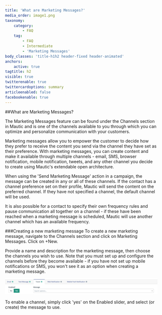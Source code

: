 ```yaml
---
title: 'What are Marketing Messages?'
media_order: image1.png
taxonomy:
    category:
        - FAQ
    tag:
        - FAQ
        - Intermediate
        - 'Marketing Messages'
body_classes: 'title-h1h2 header-fixed header-animated'
anchors:
    active: true
tagtitle: h2
visible: true
twitterenable: true
twittercardoptions: summary
articleenabled: false
facebookenable: true
---
```


##What are Marketing Messages?


The Marketing Messages feature can be found under the Channels section in Mautic and is one of the channels available to you through which you can optimize and personalize communication with your customers.

Marketing messages allow you to empower the customer to decide how they prefer to receive the content you send via the channel they have set as their preference. With marketing messages, you can create content and make it available through multiple channels - email, SMS, browser notification, mobile notification, tweets, and any other channel you decide to create using Mautic's extendable open architecture.

When using the 'Send Marketing Message' action in a campaign, the message can be created in any or all of these channels. If the contact has a channel preference set on their profile, Mautic will send the content on the preferred channel. If they have not specified a channel, the default channel will be used.

It is also possible for a contact to specify their own frequency rules and pause communication all together on a channel - if these have been reached when a marketing message is scheduled, Mautic will use another channel which has an available frequency.

###Creating a new marketing message
To create a new marketing message, navigate to the Channels section and click on Marketing Messages. Click on +New.


Provide a name and description for the marketing message, then choose the channels you wish to use. Note that you must set up and configure the channels before they become available - if you have not set up mobile notifications or SMS, you won't see it as an option when creating a marketing message.

![](image1.png)


To enable a channel, simply click 'yes' on the Enabled slider, and select (or create) the message to use.
